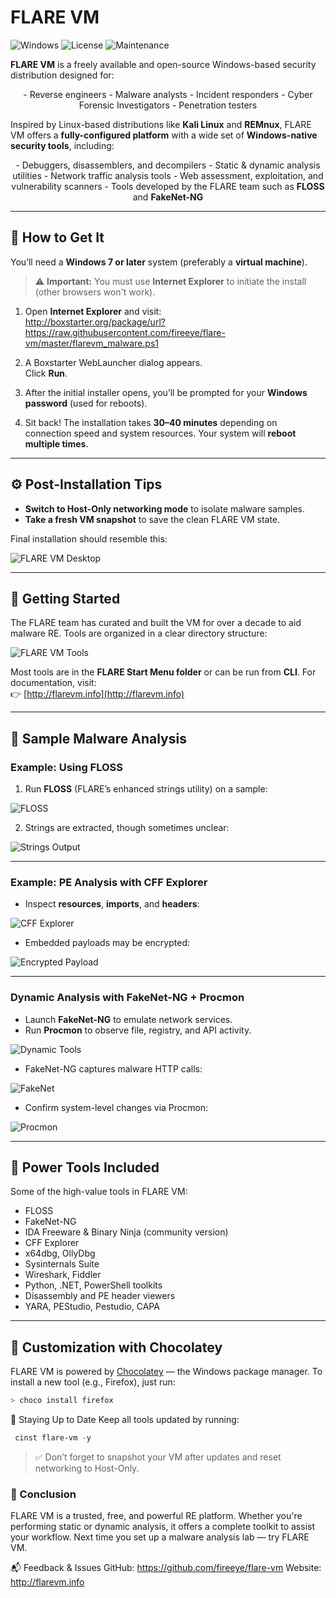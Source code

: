 # FLARE VM

![Windows](https://img.shields.io/badge/Platform-Windows-blue.svg)
![License](https://img.shields.io/github/license/fireeye/flare-vm)
![Maintenance](https://img.shields.io/badge/Maintained-Yes-brightgreen)

**FLARE VM** is a freely available and open-source Windows-based security distribution designed for:
<p align="center">
  - Reverse engineers  
  - Malware analysts  
  - Incident responders  
  - Cyber Forensic Investigators  
  - Penetration testers
</p>

Inspired by Linux-based distributions like **Kali Linux** and **REMnux**, FLARE VM offers a **fully-configured platform** with a wide set of **Windows-native security tools**, including:

<p align="center">
  - Debuggers, disassemblers, and decompilers  
  - Static & dynamic analysis utilities  
  - Network traffic analysis tools  
  - Web assessment, exploitation, and vulnerability scanners  
  - Tools developed by the FLARE team such as <strong>FLOSS</strong> and <strong>FakeNet-NG</strong>
</p>


---

## 🔧 How to Get It

You’ll need a **Windows 7 or later** system (preferably a **virtual machine**).

> ⚠️ **Important:** You must use **Internet Explorer** to initiate the install (other browsers won't work).

1. Open **Internet Explorer** and visit:  
http://boxstarter.org/package/url?https://raw.githubusercontent.com/fireeye/flare-vm/master/flarevm_malware.ps1

2. A Boxstarter WebLauncher dialog appears.  
Click **Run**.

3. After the initial installer opens, you’ll be prompted for your **Windows password** (used for reboots).

4. Sit back! The installation takes **30–40 minutes** depending on connection speed and system resources. Your system will **reboot multiple times**.

---

## ⚙️ Post-Installation Tips

- **Switch to Host-Only networking mode** to isolate malware samples.
- **Take a fresh VM snapshot** to save the clean FLARE VM state.

Final installation should resemble this:

![FLARE VM Desktop](https://storage.googleapis.com/gweb-cloudblog-publish/images/flare-vm-intro3_diot.max-1200x1200.png)

---

## 🚀 Getting Started

The FLARE team has curated and built the VM for over a decade to aid malware RE. Tools are organized in a clear directory structure:

![FLARE VM Tools](https://storage.googleapis.com/gweb-cloudblog-publish/images/flare-vm-intro4_mgqa.max-1200x1200.png)

Most tools are in the **FLARE Start Menu folder** or can be run from **CLI**. For documentation, visit:  
👉 [http://flarevm.info](http://flarevm.info)

---

## 🔬 Sample Malware Analysis

### Example: Using FLOSS

1. Run **FLOSS** (FLARE’s enhanced strings utility) on a sample:

![FLOSS](https://storage.googleapis.com/gweb-cloudblog-publish/images/flare-vm-intro5_ystg.max-700x700.png)

2. Strings are extracted, though sometimes unclear:

![Strings Output](https://storage.googleapis.com/gweb-cloudblog-publish/images/flare-vm-intro6_sdvt.max-1000x1000.png)

---

### Example: PE Analysis with CFF Explorer

- Inspect **resources**, **imports**, and **headers**:

![CFF Explorer](https://storage.googleapis.com/gweb-cloudblog-publish/images/flare-vm-intro7_txyj.max-1200x1200.png)

- Embedded payloads may be encrypted:

![Encrypted Payload](https://storage.googleapis.com/gweb-cloudblog-publish/images/flare-vm-intro8_tckq.max-1200x1200.png)

---

### Dynamic Analysis with FakeNet-NG + Procmon

- Launch **FakeNet-NG** to emulate network services.
- Run **Procmon** to observe file, registry, and API activity.

![Dynamic Tools](https://storage.googleapis.com/gweb-cloudblog-publish/images/flare-vm-intro9_kfkc.max-1200x1200.png)

- FakeNet-NG captures malware HTTP calls:

![FakeNet](https://storage.googleapis.com/gweb-cloudblog-publish/images/flare-vm-intro10_njyw.max-1200x1200.png)

- Confirm system-level changes via Procmon:

![Procmon](https://storage.googleapis.com/gweb-cloudblog-publish/images/flare-vm-intro11_mysk.max-1200x1200.png)

---

## 🧰 Power Tools Included

Some of the high-value tools in FLARE VM:

- FLOSS
- FakeNet-NG
- IDA Freeware & Binary Ninja (community version)
- CFF Explorer
- x64dbg, OllyDbg
- Sysinternals Suite
- Wireshark, Fiddler
- Python, .NET, PowerShell toolkits
- Disassembly and PE header viewers
- YARA, PEStudio, Pestudio, CAPA

---

## 🧱 Customization with Chocolatey
FLARE VM is powered by [Chocolatey](https://chocolatey.org/) — the Windows package manager.
To install a new tool (e.g., Firefox), just run:

```powershell
> choco install firefox
```
🔄 Staying Up to Date
Keep all tools updated by running:

```powershell
 cinst flare-vm -y
```
> ✅ Don’t forget to snapshot your VM after updates and reset networking to Host-Only.

### 📣 Conclusion
FLARE VM is a trusted, free, and powerful RE platform. Whether you're performing static or dynamic analysis, it offers a complete toolkit to assist your workflow.
Next time you set up a malware analysis lab — try FLARE VM.

📬 Feedback & Issues
GitHub: https://github.com/fireeye/flare-vm
Website: http://flarevm.info
